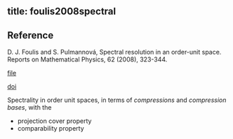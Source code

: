 title: foulis2008spectral 
---

## Reference

D. J. Foulis and S. Pulmannová, Spectral resolution in an order-unit space. Reports on Mathematical Physics, 62 (2008), 323-344.

[file](foulis2008spectral/file.pdf)

[doi](https://doi.org/10.1016/S0034-4877(09)00004-4)


Spectrality in order unit spaces, in terms of *compressions* and *compression bases*, with the    
* projection cover property    
* comparability property


